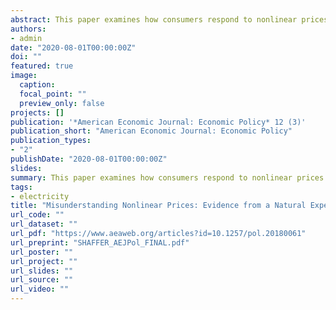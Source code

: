 ```yaml
---
abstract: This paper examines how consumers respond to nonlinear prices. Exploiting a natural experiment with electricity consumers in British Columbia, I find evidence that some households severely misunderstand nonlinear prices| incorrectly perceiving that the marginal price applies to all consumption, not simply the last unit. While small in number, the exaggerated responses by these households have a large effect in aggregate, masking an otherwise predominant response to average price. Previously largely unexplored in the literature, this type of misunderstanding has important economic, policy and methodological implications beyond electricity markets. I estimate the welfare loss for these households to be the equivalent of 10% of annual electricity expenditure.
authors:
- admin
date: "2020-08-01T00:00:00Z"
doi: ""
featured: true
image:
  caption:
  focal_point: ""
  preview_only: false
projects: []
publication: '*American Economic Journal: Economic Policy* 12 (3)'
publication_short: "American Economic Journal: Economic Policy"
publication_types:
- "2"
publishDate: "2020-08-01T00:00:00Z"
slides:
summary: This paper examines how consumers respond to nonlinear prices. Exploiting a natural experiment with electricity consumers in British Columbia, I find evidence that some households severely misunderstand nonlinear prices| incorrectly perceiving that the marginal price applies to all consumption, not simply the last unit. While small in number, the exaggerated responses by these households have a large effect in aggregate, masking an otherwise predominant response to average price. Previously largely unexplored in the literature, this type of misunderstanding has important economic, policy and methodological implications beyond electricity markets. I estimate the welfare loss for these households to be the equivalent of 10% of annual electricity expenditure.
tags:
- electricity
title: "Misunderstanding Nonlinear Prices: Evidence from a Natural Experiment on Residential Electricity Demand"
url_code: ""
url_dataset: ""
url_pdf: "https://www.aeaweb.org/articles?id=10.1257/pol.20180061"
url_preprint: "SHAFFER_AEJPol_FINAL.pdf"
url_poster: ""
url_project: ""
url_slides: ""
url_source: ""
url_video: ""
---
```


